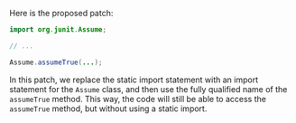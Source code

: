 Here is the proposed patch:

```java
import org.junit.Assume;

// ...

Assume.assumeTrue(...);
```

In this patch, we replace the static import statement with an import statement for the `Assume` class, and then use the fully qualified name of the `assumeTrue` method. This way, the code will still be able to access the `assumeTrue` method, but without using a static import.